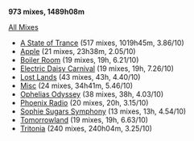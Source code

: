 **973 mixes, 1489h08m**

[All Mixes](All.md)

- [A State of Trance](Broadcasts/A%20State%20of%20Trance.md) (517 mixes, 1019h45m, 3.86/10)
- [Apple](Broadcasts/Apple.md) (21 mixes, 23h38m, 2.05/10)
- [Boiler Room](Broadcasts/Boiler%20Room.md) (19 mixes, 19h, 6.21/10)
- [Electric Daisy Carnival](Broadcasts/Electric%20Daisy%20Carnival.md) (19 mixes, 19h, 7.26/10)
- [Lost Lands](Broadcasts/Lost%20Lands.md) (43 mixes, 43h, 4.40/10)
- [Misc](Broadcasts/Misc.md) (24 mixes, 34h41m, 5.46/10)
- [Ophelias Odyssey](Broadcasts/Ophelias%20Odyssey.md) (38 mixes, 38h, 4.03/10)
- [Phoenix Radio](Broadcasts/Phoenix%20Radio.md) (20 mixes, 20h, 3.15/10)
- [Sophie Sugars Symphony](Broadcasts/Sophie%20Sugars%20Symphony.md) (13 mixes, 13h, 4.54/10)
- [Tomorrowland](Broadcasts/Tomorrowland.md) (19 mixes, 19h, 6.63/10)
- [Tritonia](Broadcasts/Tritonia.md) (240 mixes, 240h04m, 3.25/10)
